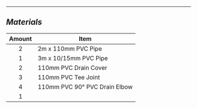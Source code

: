 
___
## *Materials*

|Amount|Item|
|:---:|---|
|2|2m x 110mm PVC Pipe|
|1|3m x 10/15mm PVC Pipe|
|2|110mm PVC Drain Cover|
|3|110mm PVC Tee Joint|
|4|110mm PVC 90° PVC Drain Elbow|
|1||
